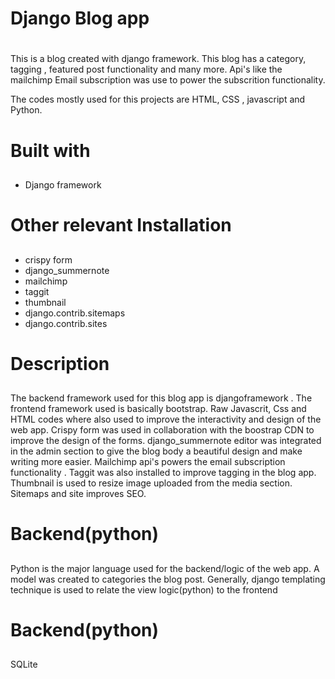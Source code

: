 # Django Blog app<h1> 
This is a blog created with django framework. This blog has a category,  tagging , featured post functionality and many more. Api's like the mailchimp Email subscription was use to power the subscrition functionality.
	
The codes mostly used for this projects are HTML, CSS , javascript and Python. 
	
# Built with<h2> 
* Django framework
	
# Other relevant Installation <h2> 
* crispy form
* django_summernote
* mailchimp
* taggit
* thumbnail
* django.contrib.sitemaps
* django.contrib.sites
	
# Description <h2> 

The backend framework used for this blog app is djangoframework . The frontend framework used is basically bootstrap. Raw Javascrit, Css and HTML codes where also used to improve the interactivity and design of the web app. Crispy form was used in collaboration with the boostrap CDN to improve the design of the forms. django_summernote editor was integrated in the admin section to give the blog body a beautiful design and make writing more easier. Mailchimp api's powers the email subscription functionality . Taggit was also installed to improve tagging in the blog app. Thumbnail is used to resize image uploaded from the media section. Sitemaps and site improves SEO.   

# Backend(python)<h2>
Python is the major language used for the backend/logic of the web app. A model was created to categories the blog post. Generally, django templating technique is used to relate the view logic(python) to the frontend 

# Backend(python)<h2>
SQLite



	



	


